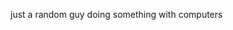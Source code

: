 just a random guy doing something with computers
     
<!---
maxfrerichs/maxfrerichs is a ✨ special ✨ repository because its `README.md` (this file) appears on your GitHub profile.
You can click the Preview link to take a look at your changes.
--->
